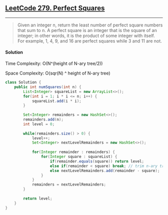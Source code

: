 ## [LeetCode 279. Perfect Squares](https://leetcode.com/problems/perfect-squares/)

---

> Given an integer n, return the least number of perfect square numbers that sum to n. 
> A perfect square is an integer that is the square of an integer; in other words, it is the product of some 
> integer with itself. For example, 1, 4, 9, and 16 are perfect squares while 3 and 11 are not.

#### Solution

Time Complexity: O(N^(height of N-ary tree/2))

Space Complexity: O(sqr(N) ^ height of N-ary tree)

```java
class Solution {
    public int numSquares(int n) {
        List<Integer> squareList = new ArrayList<>();
        for(int i = 1; i * i <= n; i++) {
            squareList.add(i * i);
        }
        
        Set<Integer> remainders = new HashSet<>();
        remainders.add(n);
        int level = 0;
        
        while(remainders.size() > 0) {
            level++;
            Set<Integer> nextLevelRemainders = new HashSet<>();
            
            for(Integer remainder : remainders) {
                for(Integer square : squareList) {
                    if(remainder.equals(square)) return level;
                    else if(remainder < square) break; // trim n-ary tree 
                    else nextLevelRemainders.add(remainder - square);
                }
            }
            remainders = nextLevelRemainders;
        }
        
        return level;
    }
}
```

